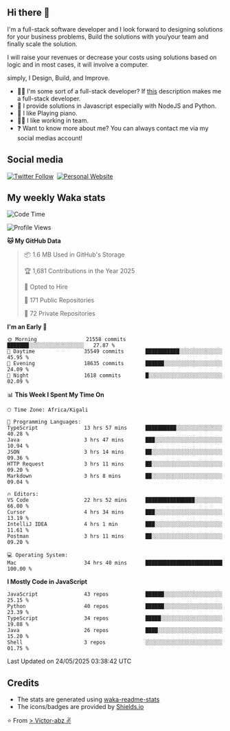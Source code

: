 ## Hi there 👋
I'm a full-stack software developer and I look forward to designing solutions for your business problems, Build the solutions with you/your team and finally scale the solution.

I will raise your revenues or decrease your costs using solutions based on logic and in most cases, it will involve a computer.

simply, I Design, Build, and Improve.

- 👨‍💻 I'm some sort of a full-stack developer? If [this](https://www.w3schools.com/whatis/whatis_fullstack.asp) description makes me a full-stack developer.
- 🌱 I provide solutions in Javascript especially with NodeJS and Python. 
- 🎹 I like Playing piano.
- 👯‍♀️ I like working in team.
- ❓ Want to know more about me? You can always contact me via my social medias account!

## Social media
[![Twitter Follow](https://img.shields.io/twitter/follow/vicky_abz?color=%231DA1F2&label=Twitter&style=for-the-badge&logo=twitter&logoColor=ffffff)](https://twitter.com/vicky_abz)
‎‎ [![Personal Website](https://img.shields.io/static/v1?label=visit&message=victor-abz.com&color=%235F021F&style=for-the-badge)](https://victor-abz.com/)

## My weekly Waka stats
<!--START_SECTION:waka-->
![Code Time](http://img.shields.io/badge/Code%20Time-1%2C608%20hrs%2038%20mins-blue)

![Profile Views](http://img.shields.io/badge/Profile%20Views-0-blue)

**🐱 My GitHub Data** 

> 📦 1.6 MB Used in GitHub's Storage 
 > 
> 🏆 1,681 Contributions in the Year 2025
 > 
> 💼 Opted to Hire
 > 
> 📜 171 Public Repositories 
 > 
> 🔑 72 Private Repositories 
 > 
**I'm an Early 🐤** 

```text
🌞 Morning                21558 commits       ███████░░░░░░░░░░░░░░░░░░   27.87 % 
🌆 Daytime                35549 commits       ███████████░░░░░░░░░░░░░░   45.95 % 
🌃 Evening                18635 commits       ██████░░░░░░░░░░░░░░░░░░░   24.09 % 
🌙 Night                  1618 commits        █░░░░░░░░░░░░░░░░░░░░░░░░   02.09 % 
```


📊 **This Week I Spent My Time On** 

```text
🕑︎ Time Zone: Africa/Kigali

💬 Programming Languages: 
TypeScript               13 hrs 57 mins      ██████████░░░░░░░░░░░░░░░   40.28 % 
Java                     3 hrs 47 mins       ███░░░░░░░░░░░░░░░░░░░░░░   10.94 % 
JSON                     3 hrs 14 mins       ██░░░░░░░░░░░░░░░░░░░░░░░   09.36 % 
HTTP Request             3 hrs 11 mins       ██░░░░░░░░░░░░░░░░░░░░░░░   09.20 % 
Markdown                 3 hrs 8 mins        ██░░░░░░░░░░░░░░░░░░░░░░░   09.04 % 

🔥 Editors: 
VS Code                  22 hrs 52 mins      ████████████████░░░░░░░░░   66.00 % 
Cursor                   4 hrs 34 mins       ███░░░░░░░░░░░░░░░░░░░░░░   13.19 % 
IntelliJ IDEA            4 hrs 1 min         ███░░░░░░░░░░░░░░░░░░░░░░   11.61 % 
Postman                  3 hrs 11 mins       ██░░░░░░░░░░░░░░░░░░░░░░░   09.20 % 

💻 Operating System: 
Mac                      34 hrs 40 mins      █████████████████████████   100.00 % 
```

**I Mostly Code in JavaScript** 

```text
JavaScript               43 repos            ██████░░░░░░░░░░░░░░░░░░░   25.15 % 
Python                   40 repos            ██████░░░░░░░░░░░░░░░░░░░   23.39 % 
TypeScript               34 repos            █████░░░░░░░░░░░░░░░░░░░░   19.88 % 
Java                     26 repos            ████░░░░░░░░░░░░░░░░░░░░░   15.20 % 
Shell                    3 repos             ░░░░░░░░░░░░░░░░░░░░░░░░░   01.75 % 
```




 Last Updated on 24/05/2025 03:38:42 UTC
<!--END_SECTION:waka-->

## Credits
- The stats are generated using [waka-readme-stats](https://github.com/anmol098/waka-readme-stats)
- The icons/badges are provided by [Shields.io](https://shields.io/)

⭐️ From [> Victor-abz ✌](https://victor-abz.com/)

